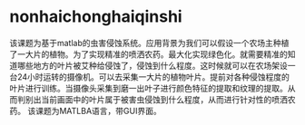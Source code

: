 # nonhaichonghaiqinshi
 该课题为基于matlab的虫害侵蚀系统。应用背景为我们可以假设一个农场主种植了一大片的植物。为了实现精准的喷洒农药。最大化实现绿色化。就需要精准的知道哪些地方的叶片被艾种给侵蚀了，侵蚀到什么程度。这时候就可以在农场架设一台24小时运转的摄像机。可以去采集一大片的植物叶片。提前对各种侵蚀程度的叶片进行训练。当摄像头采集到磨一出叶子进行颜色特征的提取和纹理的提取。从而判别出当前画面中的叶片属于被害虫侵蚀到什么程度，从而进行针对性的喷洒农药。 该课题为MATLBA语言，带GUI界面。
